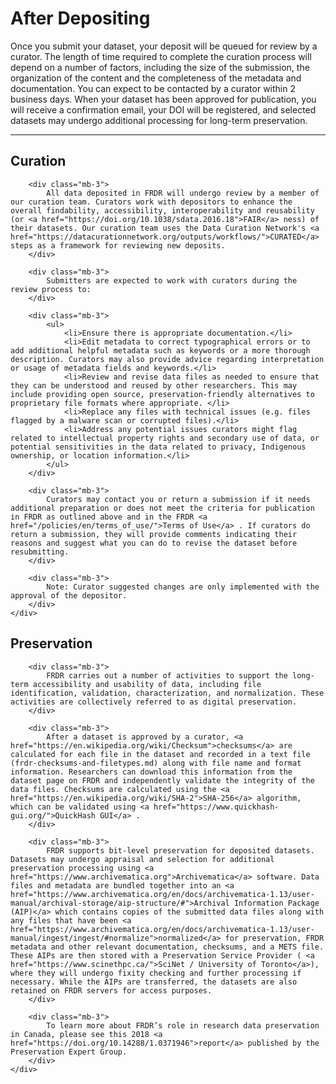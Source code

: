﻿<h1>After Depositing</h1>
Once you submit your dataset, your deposit will be queued for review by a curator. The length of time required to complete the curation process will depend on a number of factors, including the size of the submission, the organization of the content and the completeness of the metadata and documentation. You can expect to be contacted by a curator within 2 business days. When your dataset has been approved for publication, you will receive a confirmation email, your DOI will be registered, and selected datasets may undergo additional processing for long-term preservation.

<hr />

<div class="card-shadow mb-3">
    <div class="card-body">
        <h2 id="curation">Curation</h2>

        <div class="mb-3">
            All data deposited in FRDR will undergo review by a member of our curation team. Curators work with depositors to enhance the overall findability, accessibility, interoperability and reusability (or <a href="https://doi.org/10.1038/sdata.2016.18">FAIR</a> ness) of their datasets. Our curation team uses the Data Curation Network's <a href="https://datacurationnetwork.org/outputs/workflows/">CURATED</a> steps as a framework for reviewing new deposits.
        </div>

        <div class="mb-3">
            Submitters are expected to work with curators during the review process to:
        </div>

        <div class="mb-3">
            <ul>
                <li>Ensure there is appropriate documentation.</li>
                <li>Edit metadata to correct typographical errors or to add additional helpful metadata such as keywords or a more thorough description. Curators may also provide advice regarding interpretation or usage of metadata fields and keywords.</li>
                <li>Review and revise data files as needed to ensure that they can be understood and reused by other researchers. This may include providing open source, preservation-friendly alternatives to proprietary file formats where appropriate. </li>
                <li>Replace any files with technical issues (e.g. files flagged by a malware scan or corrupted files).</li>
                <li>Address any potential issues curators might flag related to intellectual property rights and secondary use of data, or potential sensitivities in the data related to privacy, Indigenous ownership, or location information.</li>
            </ul>
        </div>

        <div class="mb-3">
            Curators may contact you or return a submission if it needs additional preparation or does not meet the criteria for publication in FRDR as outlined above and in the FRDR <a href="/policies/en/terms_of_use/">Terms of Use</a> . If curators do return a submission, they will provide comments indicating their reasons and suggest what you can do to revise the dataset before resubmitting.
        </div>

        <div class="mb-3">
            Note: Curator suggested changes are only implemented with the approval of the depositor.
        </div>
    </div>
</div>

<div class="card-shadow mb-3">
    <div class="card-body">
        <h2 id="preservation">Preservation</h2>

        <div class="mb-3">
            FRDR carries out a number of activities to support the long-term accessibility and usability of data, including file identification, validation, characterization, and normalization. These activities are collectively referred to as digital preservation.
        </div>

        <div class="mb-3">
            After a dataset is approved by a curator, <a href="https://en.wikipedia.org/wiki/Checksum">checksums</a> are calculated for each file in the dataset and recorded in a text file (frdr-checksums-and-filetypes.md) along with file name and format information. Researchers can download this information from the dataset page on FRDR and independently validate the integrity of the data files. Checksums are calculated using the <a href="https://en.wikipedia.org/wiki/SHA-2">SHA-256</a> algorithm, which can be validated using <a href="https://www.quickhash-gui.org/">QuickHash GUI</a> .
        </div>

        <div class="mb-3">
            FRDR supports bit-level preservation for deposited datasets. Datasets may undergo appraisal and selection for additional preservation processing using <a href="https://www.archivematica.org">Archivematica</a> software. Data files and metadata are bundled together into an <a href="https://www.archivematica.org/en/docs/archivematica-1.13/user-manual/archival-storage/aip-structure/#">Archival Information Package (AIP)</a> which contains copies of the submitted data files along with any files that have been <a href="https://www.archivematica.org/en/docs/archivematica-1.13/user-manual/ingest/ingest/#normalize">normalized</a> for preservation, FRDR metadata and other relevant documentation, checksums, and a METS file. These AIPs are then stored with a Preservation Service Provider ( <a href="https://www.scinethpc.ca/">SciNet / University of Toronto</a>), where they will undergo fixity checking and further processing if necessary. While the AIPs are transferred, the datasets are also retained on FRDR servers for access purposes.
        </div>

        <div class="mb-3">
            To learn more about FRDR’s role in research data preservation in Canada, please see this 2018 <a href="https://doi.org/10.14288/1.0371946">report</a> published by the Preservation Expert Group.
        </div>
    </div>
</div>




